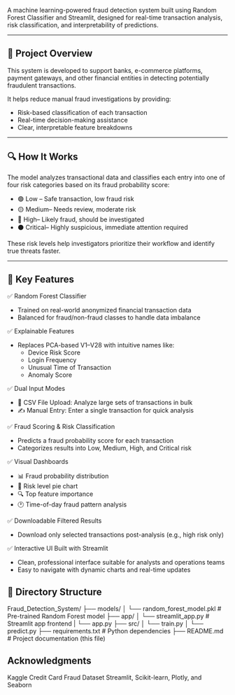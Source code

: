 
A machine learning-powered fraud detection system built using Random Forest Classifier and Streamlit, designed for real-time transaction analysis, risk classification, and interpretability of predictions.

---

## 🚀 Project Overview

This system is developed to support banks, e-commerce platforms, payment gateways, and other financial entities in detecting potentially fraudulent transactions.

It helps reduce manual fraud investigations by providing:
- Risk-based classification of each transaction
- Real-time decision-making assistance
- Clear, interpretable feature breakdowns

---

## 🔍 How It Works

The model analyzes transactional data and classifies each entry into one of four risk categories based on its fraud probability score:

- 🟢 Low – Safe transaction, low fraud risk  
- 🟡 Medium– Needs review, moderate risk  
- 🔴 High– Likely fraud, should be investigated  
- ⚫ Critical– Highly suspicious, immediate attention required

These risk levels help investigators prioritize their workflow and identify true threats faster.

---

## 🧠 Key Features

✅ Random Forest Classifier  
- Trained on real-world anonymized financial transaction data  
- Balanced for fraud/non-fraud classes to handle data imbalance

✅ Explainable Features
- Replaces PCA-based V1–V28 with intuitive names like:
  - Device Risk Score
  - Login Frequency
  - Unusual Time of Transaction
  - Anomaly Score

✅ Dual Input Modes 
- 📁 CSV File Upload: Analyze large sets of transactions in bulk  
- ✍️ Manual Entry: Enter a single transaction for quick analysis  

✅ Fraud Scoring & Risk Classification
- Predicts a fraud probability score for each transaction  
- Categorizes results into Low, Medium, High, and Critical risk

✅ Visual Dashboards 
- 📊 Fraud probability distribution  
- 🥧 Risk level pie chart  
- 🔍 Top feature importance  
- 🕐 Time-of-day fraud pattern analysis  

✅ Downloadable Filtered Results
- Download only selected transactions post-analysis (e.g., high risk only)

✅ Interactive UI Built with Streamlit
- Clean, professional interface suitable for analysts and operations teams  
- Easy to navigate with dynamic charts and real-time updates

## 📁 Directory Structure
Fraud_Detection_System/
├── models/
│ └── random_forest_model.pkl # Pre-trained Random Forest model
├── app/
│ └── streamlit_app.py # Streamlit app frontend
| └── app.py
├── src/
│ └── train.py
│ └── predict.py
├── requirements.txt # Python dependencies
├── README.md # Project documentation (this file)


## Acknowledgments
Kaggle Credit Card Fraud Dataset
Streamlit, Scikit-learn, Plotly, and Seaborn


